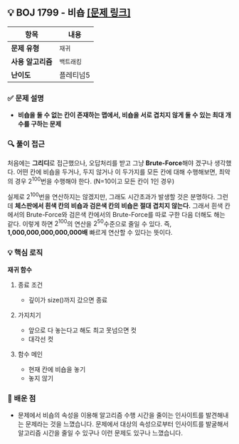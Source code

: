 ## 💡 BOJ 1799 - 비숍 [[문제 링크]](https://www.acmicpc.net/problem/1799)

| **항목** | **내용** |
| - | - |
| **문제 유형** | `재귀` |
| **사용 알고리즘** | `백트래킹` |
| **난이도** | 플레티넘5 |

### ✅ **문제 설명**
- **비숍을 둘 수 없는 칸이 존재하는 맵에서, 비숍을 서로 겹치지 않게 둘 수 있는 최대 개수를 구하는 문제**

### 🔍 **풀이 접근**
처음에는 **그리디**로 접근했으나, 오답처리를 받고 그냥 **Brute-Force**해야 겠구나 생각했다. 어떤 칸에 비숍을 두거나, 두지 않거나 이 두가지를 모든 칸에 대해 수행해보면, 최악의 경우 $2^{100}$번을 수행해야 한다. (N=10이고 모든 칸이 1인 경우)

실제로 $2^{100}$번을 연산하지는 않겠지만, 그래도 시간초과가 발생할 것은 분명하다. 그런데 **체스판에서 흰색 칸의 비숍과 검은색 칸의 비숍은 절대 겹치지 않는다.** 그래서 흰색 칸에서의 Brute-Force와 검은색 칸에서의 Brute-Force를 따로 구한 다음 더해도 해는 같다. 이렇게 하면 $2^{100}$의 연산을 $2^{50}$수준으로 줄일 수 있다. 즉, **1,000,000,000,000,000배** 빠르게 연산할 수 있다는 뜻이다.

### 💡 **핵심 로직**
**재귀 함수**

1. 종료 조건    
    - 깊이가 size()까지 갔으면 종료

2. 가지치기
    - 앞으로 다 놓는다고 해도 최고 못넘으면 컷
    - 대각선 컷

3. 함수 메인
    - 현재 칸에 비숍을 놓기
    - 놓지 않기

### 📌 배운 점
- 문제에서 비숍의 속성을 이용해 알고리즘 수행 시간을 줄이는 인사이트를 발견해내는 문제라는 것을 느꼈습니다. 문제에서 대상의 속성으로부터 인사이트를 발굴해서 알고리즘 시간을 줄일 수 있구나 이런 문제도 있구나 느꼈습니다.